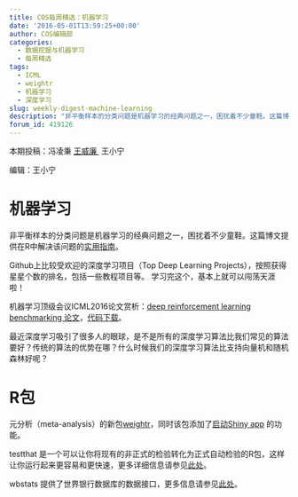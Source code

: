 ```yaml
---
title: COS每周精选：机器学习
date: '2016-05-01T13:59:25+00:00'
author: COS编辑部
categories:
  - 数据挖掘与机器学习
  - 每周精选
tags:
  - ICML
  - weightr
  - 机器学习
  - 深度学习
slug: weekly-digest-machine-learning
description: "非平衡样本的分类问题是机器学习的经典问题之一，困扰着不少童鞋。这篇博文提供在R中解决该问题的[实用指南](http://www.analyticsvidhya.com/blog/2016/03/practical-guide-deal-imbalanced-classification-problems/)"
forum_id: 419126
---
```


本期投稿：冯凌秉 [王威廉 ](http://weibo.com/u/1657470871?from=feed&loc=avatar) 王小宁

编辑：王小宁

# 机器学习

非平衡样本的分类问题是机器学习的经典问题之一，困扰着不少童鞋。这篇博文提供在R中解决该问题的[实用指南](http://www.analyticsvidhya.com/blog/2016/03/practical-guide-deal-imbalanced-classification-problems/)。

Github上比较受欢迎的深度学习项目（Top Deep Learning Projects），按照获得星星个数的排名，包括一些教程项目等。 学习完这个，基本上就可以闯荡天涯啦！

机器学习顶级会议ICML2016论文赏析：[deep reinforcement learning benchmarking 论文](http://arxiv.org/abs/1604.06778)，[代码下载](https://github.com/rllab/rllab)。

最近深度学习吸引了很多人的眼球，是不是所有的深度学习算法比我们常见的算法要好？传统的算法的优势在哪？什么时候我们的深度学习算法比支持向量机和随机森林好呢？

# R包

元分析（meta-analysis）的新包[weightr](https://cran.r-project.org/web/packages/weightr/)，同时该包添加了[启动Shiny app](https://vevealab.shinyapps.io/WeightFunctionModel/) 的功能。

testthat 是一个可以让你将现有的非正式的检验转化为正式自动检验的R包，这样让你运行起来更容易和更快速，更多详细信息请参见[此处](http://r-pkgs.had.co.nz/tests.html.)。

wbstats 提供了世界银行数据库的数据接口，更多信息请参见[此处](http://www.r-bloggers.com/new-r-package-to-access-world-bank-data/?utm_source=feedburner&utm_medium=email&utm_campaign=Feed%3A+RBloggers+%28R+bloggers%29)。
